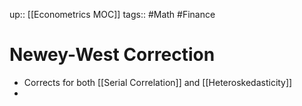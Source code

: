 up:: [[Econometrics MOC]]
tags:: #Math #Finance  
# Newey-West Correction
- Corrects for both [[Serial Correlation]] and [[Heteroskedasticity]]
- 